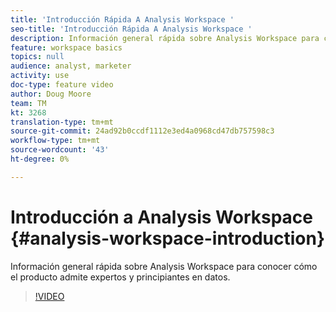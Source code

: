 ```yaml
---
title: 'Introducción Rápida A Analysis Workspace '
seo-title: 'Introducción Rápida A Analysis Workspace '
description: Información general rápida sobre Analysis Workspace para conocer cómo el producto admite expertos y principiantes en datos.
feature: workspace basics
topics: null
audience: analyst, marketer
activity: use
doc-type: feature video
author: Doug Moore
team: TM
kt: 3268
translation-type: tm+mt
source-git-commit: 24ad92b0ccdf1112e3ed4a0968cd47db757598c3
workflow-type: tm+mt
source-wordcount: '43'
ht-degree: 0%

---
```



# Introducción a Analysis Workspace {#analysis-workspace-introduction}

Información general rápida sobre Analysis Workspace para conocer cómo el producto admite expertos y principiantes en datos.

>[!VIDEO](https://video.tv.adobe.com/v/28165/?quality=12)
